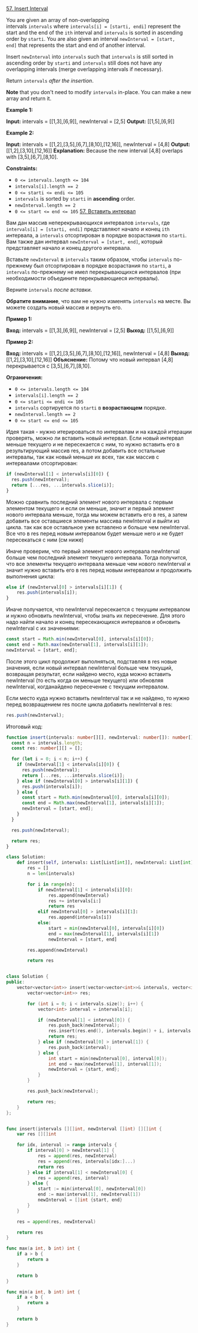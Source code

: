 [57. Insert Interval](https://leetcode.com/problems/insert-interval/)

You are given an array of non-overlapping intervals `intervals` where `intervals[i] = [starti, endi]` represent the start and the end of the `ith` interval and `intervals` is sorted in ascending order by `starti`. You are also given an interval `newInterval = [start, end]` that represents the start and end of another interval.

Insert `newInterval` into `intervals` such that `intervals` is still sorted in ascending order by `starti` and `intervals` still does not have any overlapping intervals (merge overlapping intervals if necessary).

Return `intervals` *after the insertion*.

**Note** that you don't need to modify `intervals` in-place. You can make a new array and return it.

**Example 1:**

**Input:** intervals = [[1,3],[6,9]], newInterval = [2,5]
**Output:** [[1,5],[6,9]]

**Example 2:**

**Input:** intervals = [[1,2],[3,5],[6,7],[8,10],[12,16]], newInterval = [4,8]
**Output:** [[1,2],[3,10],[12,16]]
**Explanation:** Because the new interval [4,8] overlaps with [3,5],[6,7],[8,10].

**Constraints:**

- `0 <= intervals.length <= 104`
- `intervals[i].length == 2`
- `0 <= starti <= endi <= 105`
- `intervals` is sorted by `starti` in **ascending** order.
- `newInterval.length == 2`
- `0 <= start <= end <= 105`
  [57. Вставить интервал](https://leetcode.com/problems/insert-interval/)

Вам дан массив неперекрывающихся интервалов `intervals`, где `intervals[i] = [starti, endi]` представляют начало и конец `ith` интервала, а `intervals` отсортирован в порядке возрастания по `starti`. Вам также дан интервал `newInterval = [start, end]`, который представляет начало и конец другого интервала.

Вставьте `newInterval` в `intervals` таким образом, чтобы `intervals` по-прежнему был отсортирован в порядке возрастания по `starti`, а `intervals` по-прежнему не имел перекрывающихся интервалов (при необходимости объедините перекрывающиеся интервалы).

Верните `intervals` *после вставки*.

**Обратите внимание**, что вам не нужно изменять `intervals` на месте. Вы можете создать новый массив и вернуть его.

**Пример 1:**

**Вход:** intervals = [[1,3],[6,9]], newInterval = [2,5]
**Выход:** [[1,5],[6,9]]

**Пример 2:**

**Вход:** intervals = [[1,2],[3,5],[6,7],[8,10],[12,16]], newInterval = [4,8]
**Выход:** [[1,2],[3,10],[12,16]]
**Объяснение:** Потому что новый интервал [4,8] перекрывается с [3,5],[6,7],[8,10].

**Ограничения:**

- `0 <= intervals.length <= 104`
- `intervals[i].length == 2`
- `0 <= starti <= endi <= 105`
- `intervals` сортируется по `starti` в **возрастающем** порядке.
- `newInterval.length == 2`
- `0 <= start <= end <= 105`

Идея такая - нужно итерироваться по интервалам и на каждой итерации проверять, можно ли вставить новый интервал. Если новый интервал меньше текущего и не пересекается с ним, то нужно вставить его в результирующий массив res, а потом добавить все остальные интервалы, так как новый меньше их всех, так как массив с интервалами отсортирован:

```typescript
if (newInterval[1] < intervals[i][0]) {
  res.push(newInterval);
  return [...res, ...intervals.slice(i)];
}
```

Можно сравнить последний элемент нового интервала с первым элементом текущего и если он меньше, значит и первый элемент нового интервала меньше, тогда мы можем вставить его в res, а затем добавить все оставшиеся элементы массива newInterval и выйти из цикла. так как все оставльное уже вставлено и больше чем newInterval. Все что в res перед новым интервалом будет меньше него и не будет пересекаться с ним (см ниже)

Иначе проверим, что первый элемент нового интервала newInterval больше чем последний элемент текущего интервала. Тогда получится, что все элементы текущего интервала меньше чем нового newInterval и значит нужно вставить его в res перед новым интервалом и продолжить выполнения цикла:

```typescript
else if (newInterval[0] > intervals[i][1]) {
	res.push(intervals[i]);
}
```

Иначе получается, что newInterval пересекается с текущим интервалом и нужно обновить newInterval, чтобы знать их пересечение. Для этого надо найти начало и конец пересекающихся интервалов и обновить newInterval с их значениями:

```typescript
const start = Math.min(newInterval[0], intervals[i][0]);
const end = Math.max(newInterval[1], intervals[i][1]);
newInterval = [start, end];
```

После этого цикл продолжит выполняться, подставляя в res новые значения, если новый интервал newInterval больше чем текущий, возвращая результат, если найдено место, куда можно вставить newInterval (то есть когда он меньше текущего) или обновляя newInterval, когданайдено пересечение с текущим интервалом.

Если место куда нужно вставить newInterval так и не найдено, то нужно перед возвращением res после цикла добавить newInterval в res:

```typescript
res.push(newInterval);
```

Итоговый код:

```typescript
function insert(intervals: number[][], newInterval: number[]): number[][] {
  const n = intervals.length;
  const res: number[][] = [];

  for (let i = 0; i < n; i++) {
    if (newInterval[1] < intervals[i][0]) {
      res.push(newInterval);
      return [...res, ...intervals.slice(i)];
    } else if (newInterval[0] > intervals[i][1]) {
      res.push(intervals[i]);
    } else {
      const start = Math.min(newInterval[0], intervals[i][0]);
      const end = Math.max(newInterval[1], intervals[i][1]);
      newInterval = [start, end];
    }
  }

  res.push(newInterval);

  return res;
}
```

```python
class Solution:
    def insert(self, intervals: List[List[int]], newInterval: List[int]) -> List[List[int]]:
        res = []
        n = len(intervals)

        for i in range(n):
            if newInterval[1] < intervals[i][0]:
                res.append(newInterval)
                res += intervals[i:]
                return res
            elif newInterval[0] > intervals[i][1]:
                res.append(intervals[i])
            else:
                start = min(newInterval[0], intervals[i][0])
                end = max(newInterval[1], intervals[i][1])
                newInterval = [start, end]

        res.append(newInterval)

        return res
```

```cpp

class Solution {
public:
    vector<vector<int>> insert(vector<vector<int>>& intervals, vector<int>& newInterval) {
        vector<vector<int>> res;

        for (int i = 0; i < intervals.size(); i++) {
            vector<int> interval = intervals[i];

            if (newInterval[1] < interval[0]) {
                res.push_back(newInterval);
                res.insert(res.end(), intervals.begin() + i, intervals.end());
                return res;
            } else if (newInterval[0] > interval[1]) {
                res.push_back(interval);
            } else {
                int start = min(newInterval[0], interval[0]);
                int end = max(newInterval[1], interval[1]);
                newInterval = {start, end};
            }
        }

        res.push_back(newInterval);

        return res;
    }
};

```

```go

func insert(intervals [][]int, newInterval []int) [][]int {
    var res [][]int

    for idx, interval := range intervals {
        if interval[0] > newInterval[1] {
            res = append(res, newInterval)
            res = append(res, intervals[idx:]...)
            return res
        } else if interval[1] < newInterval[0] {
            res = append(res, interval)
        } else {
            start := min(interval[0], newInterval[0])
            end := max(interval[1], newInterval[1])
            newInterval = []int {start, end}
        }
    }

    res = append(res, newInterval)

    return res
}

func max(a int, b int) int {
    if a > b {
        return a
    }

    return b
}

func min(a int, b int) int {
    if a < b {
        return a
    }

    return b
}

```
